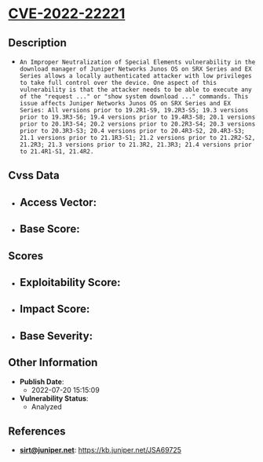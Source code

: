 
# [CVE-2022-22221](https://cve.mitre.org/cgi-bin/cvename.cgi?name=CVE-2022-22221)

## Description

- `An Improper Neutralization of Special Elements vulnerability in the download manager of Juniper Networks Junos OS on SRX Series and EX Series allows a locally authenticated attacker with low privileges to take full control over the device. One aspect of this vulnerability is that the attacker needs to be able to execute any of the "request ..." or "show system download ..." commands. This issue affects Juniper Networks Junos OS on SRX Series and EX Series: All versions prior to 19.2R1-S9, 19.2R3-S5; 19.3 versions prior to 19.3R3-S6; 19.4 versions prior to 19.4R3-S8; 20.1 versions prior to 20.1R3-S4; 20.2 versions prior to 20.2R3-S4; 20.3 versions prior to 20.3R3-S3; 20.4 versions prior to 20.4R3-S2, 20.4R3-S3; 21.1 versions prior to 21.1R3-S1; 21.2 versions prior to 21.2R2-S2, 21.2R3; 21.3 versions prior to 21.3R2, 21.3R3; 21.4 versions prior to 21.4R1-S1, 21.4R2.`

## Cvss Data

- **Access Vector**:
  - 
- **Base Score**:
  - 

## Scores

- **Exploitability Score**:
  - 
- **Impact Score**:
  - 
- **Base Severity**:
  - 

## Other Information

- **Publish Date**:
  - 2022-07-20 15:15:09
- **Vulnerability Status**:
  - Analyzed

## References

- **sirt@juniper.net**: https://kb.juniper.net/JSA69725
